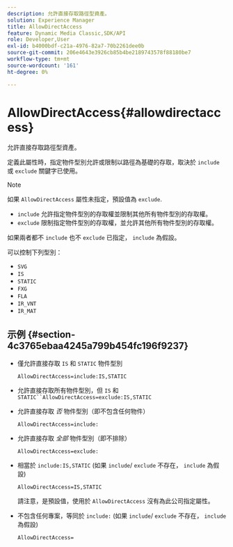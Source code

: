 ```yaml
---
description: 允許直接存取路徑型資產。
solution: Experience Manager
title: AllowDirectAccess
feature: Dynamic Media Classic,SDK/API
role: Developer,User
exl-id: b4000bdf-c21a-4976-82a7-70b2261dee0b
source-git-commit: 206e4643e3926cb85b4be2189743578f88180be7
workflow-type: tm+mt
source-wordcount: '161'
ht-degree: 0%

---
```


# AllowDirectAccess{#allowdirectaccess}

允許直接存取路徑型資產。

定義此屬性時，指定物件型別允許或限制以路徑為基礎的存取，取決於 `include` 或 `exclude` 關鍵字已使用。

>[!NOTE]
>
>如果 `AllowDirectAccess` 屬性未指定，預設值為 `exclude`.

* `include` 允許指定物件型別的存取權並限制其他所有物件型別的存取權。
* `exclude` 限制指定物件型別的存取權，並允許其他所有物件型別的存取權。

如果兩者都不 `include` 也不 `exclude` 已指定， `include` 為假設。

可以控制下列型別：

* `SVG`
* `IS`
* `STATIC`
* `FXG`
* `FLA`
* `IR_VNT`
* `IR_MAT`

## 示例 {#section-4c3765ebaa4245a799b454fc196f9237}

* 僅允許直接存取 `IS` 和 `STATIC` 物件型別

   `AllowDirectAccess=include:IS,STATIC`

* 允許直接存取所有物件型別，但 `IS` 和 `STATIC``AllowDirectAccess=exclude:IS,STATIC`

* 允許直接存取 *否* 物件型別（即不包含任何物件）

   `AllowDirectAccess=include:`

* 允許直接存取 *全部* 物件型別（即不排除）

   `AllowDirectAccess=exclude:`

* 相當於 `include:IS,STATIC` (如果 `include`/ `exclude` 不存在， `include` 為假設)

   `AllowDirectAccess=IS,STATIC`

   請注意，是預設值，使用於 `AllowDirectAccess` 沒有為此公司指定屬性。

* 不包含任何專案，等同於 `include:` (如果 `include`/ `exclude` 不存在， `include` 為假設)

   `AllowDirectAccess=`
